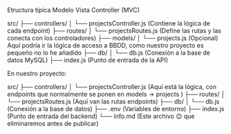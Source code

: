 
Etructura típica Modelo Vista Controller (MVC)

src/
├── controllers/
│ └── projectsController.js  (Contiene la lógica de cada endpoint)
├── routes/
│ └── projectsRoutes.js  (Define las rutas y las conecta con los controladores)
├── models/
│ └── projects.js  (Opcional) Aquí podría ir la lógica de acceso a BBDD, como nuestro proyecto es pequeño no lo he añadido
├── db/
│ └── db.js   (Conexión a la base de datos MySQL)
├── index.js  (Punto de entrada de la API)


En nuestro proyecto:

src/
├── controllers/
│   └── projectsController.js   (Aquí está la lógica, con endpoints que normalmente se ponen en models -> projects )
├── routes/
│   └── projectsRoutes.js       (Aquí van las rutas endpoints)
├── db/
│   └── db.js                   (Conexión a la base de datos)
├── .env                        (Variables de entorno)
├── index.js                    (Punto de entrada del backend)
└── info.md                     (Este archivo 😉 que eliminaremos antes de publicar)

